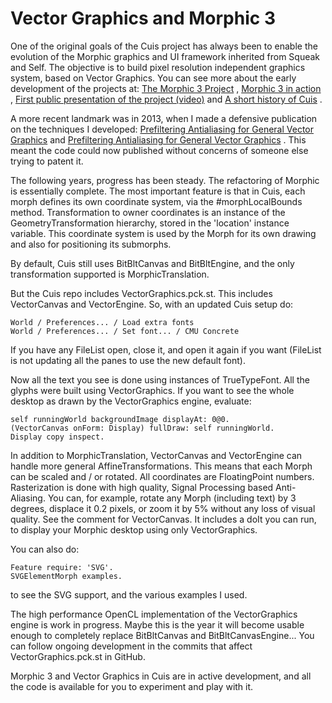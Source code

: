 # Vector Graphics and Morphic 3 #

One of the original goals of the Cuis project has always been to enable the evolution of the Morphic graphics and UI framework inherited from Squeak and Self. The objective is to build pixel resolution independent graphics system, based on Vector Graphics. You can see more about the early development of the projects at: [The Morphic 3 Project](http://www.jvuletich.org/Morphic3/Morphic3-200911.html) , [Morphic 3 in action](http://www.jvuletich.org/Morphic3/Morphic3-201006.html) , [First public presentation of the project (video)](http://www.jvuletich.org/Morphic3/Smalltalks2007/Smalltalks2007.html) and [A short history of Cuis](CuisHistory.md) .

A more recent landmark was in 2013, when I made a defensive publication on the techniques I developed: [Prefiltering Antialiasing for General Vector Graphics](https://www.researchgate.net/publication/267152327_Prefiltering_Antialiasing_for_General_Vector_Graphics) and [Prefiltering Antialiasing for General Vector Graphics](https://priorart.ip.com/IPCOM/000232657) . This meant the code could now published without concerns of someone else trying to patent it.

The following years, progress has been steady. The refactoring of Morphic is essentially complete. The most important feature is that in Cuis, each morph defines its own coordinate system, via the #morphLocalBounds method. Transformation to owner coordinates is an instance of the GeometryTransformation hierarchy, stored in the 'location' instance variable. This coordinate system is used by the Morph for its own drawing and also for positioning its submorphs.

By default, Cuis still uses BitBltCanvas and BitBltEngine, and the only transformation supported is MorphicTranslation.

But the Cuis repo includes VectorGraphics.pck.st. This includes VectorCanvas and VectorEngine. So, with an updated Cuis setup do:
```
World / Preferences... / Load extra fonts
World / Preferences... / Set font... / CMU Concrete
```
If you have any FileList open, close it, and open it again if you want (FileList is not updating all the panes to use the new default font).

Now all the text you see is done using instances of TrueTypeFont. All the glyphs were built using VectorGraphics. If you want to see the whole desktop as drawn by the VectorGraphics engine, evaluate:
```
self runningWorld backgroundImage displayAt: 0@0.
(VectorCanvas onForm: Display) fullDraw: self runningWorld.
Display copy inspect.
```

In addition to MorphicTranslation, VectorCanvas and VectorEngine can handle more general AffineTransformations. This means that each Morph can be scaled and / or rotated. All coordinates are FloatingPoint numbers. Rasterization is done with high quality, Signal Processing based Anti-Aliasing. You can, for example, rotate any Morph (including text) by 3 degrees, displace it 0.2 pixels, or zoom it by 5% without any loss of visual quality. See the comment for VectorCanvas. It includes a doIt you can run, to display your Morphic desktop using only VectorGraphics.

You can also do:
```
Feature require: 'SVG'.
SVGElementMorph examples.
```
to see the SVG support, and the various examples I used.

The high performance OpenCL implementation of the VectorGraphics engine is work in progress. Maybe this is the year it will become usable enough to completely replace BitBltCanvas and BitBltCanvasEngine... You can follow ongoing development in the commits that affect VectorGraphics.pck.st in GitHub. 

Morphic 3 and Vector Graphics in Cuis are in active development, and all the code is available for you to experiment and play with it.

